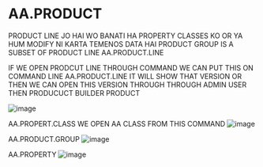 # AA.PRODUCT


PRODUCT LINE JO HAI WO BANATI HA PROPERTY CLASSES KO OR YA HUM MODIFY NI KARTA TEMENOS DATA HAI
PRODUCT GROUP IS A SUBSET OF PRODUCT LINE
AA.PRODUCT.LINE

IF WE OPEN PRODCUT LINE THROUGH COMMAND WE CAN PUT THIS ON COMMAND LINE AA.PRODUCT.LINE IT WILL SHOW THAT VERSION OR THEN WE CAN OPEN THIS VERSION THROUGH THROUGH ADMIN USER
THEN PRODUCUCT BUILDER PRODUCT

![image](https://user-images.githubusercontent.com/40827670/229352876-a5d02046-96ef-405f-a7cc-b1e38a92db1f.png)

AA.PROPERT.CLASS
WE OPEN AA CLASS FROM THIS COMMAND
![image](https://user-images.githubusercontent.com/40827670/229353392-dbb43383-3770-488e-ac07-3df1d6f8e37f.png)


AA.PRODUCT.GROUP
![image](https://user-images.githubusercontent.com/40827670/229353782-f44f49f1-a6c7-40b4-ac70-224b5f2b758a.png)



AA.PROPERTY
![image](https://user-images.githubusercontent.com/40827670/229354013-0d812a03-225e-4780-9617-4a11e358b093.png)

